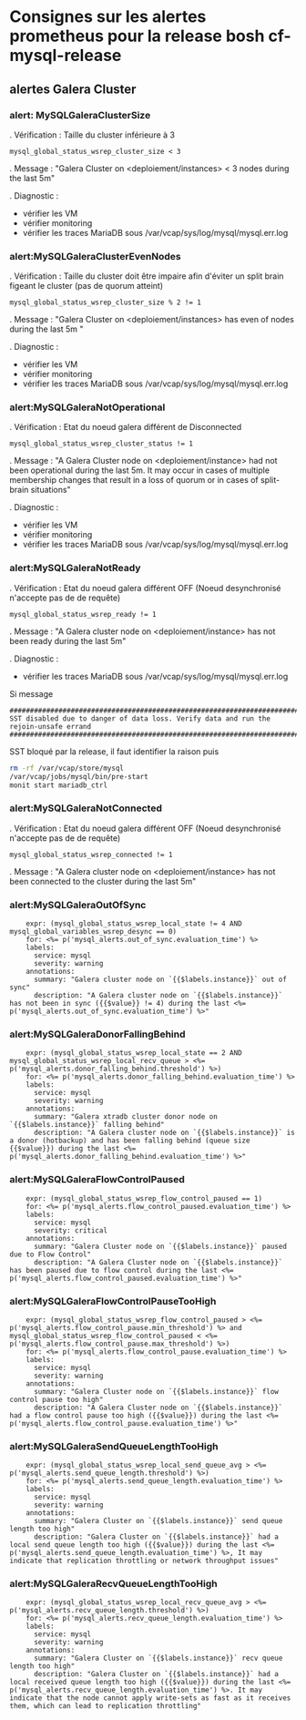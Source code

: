 # Consignes sur les alertes prometheus pour la release bosh cf-mysql-release

## alertes Galera Cluster

### alert: MySQLGaleraClusterSize

. Vérification : Taille du cluster inférieure à 3

```
mysql_global_status_wsrep_cluster_size < 3
```

. Message : "Galera Cluster on <deploiement/instances> < 3 nodes during the last 5m"

. Diagnostic : 
- vérifier les VM
- vérifier monitoring
- vérifier les traces MariaDB sous /var/vcap/sys/log/mysql/mysql.err.log

### alert:MySQLGaleraClusterEvenNodes

. Vérification : Taille du cluster doit être impaire afin d'éviter un split brain figeant le cluster (pas de quorum atteint)

```
mysql_global_status_wsrep_cluster_size % 2 != 1
```

. Message : "Galera Cluster on <deploiement/instances>  has even of nodes during the last 5m "

. Diagnostic : 
- vérifier les VM
- vérifier monitoring
- vérifier les traces MariaDB sous /var/vcap/sys/log/mysql/mysql.err.log

### alert:MySQLGaleraNotOperational

. Vérification : Etat du noeud galera différent de Disconnected 
```
mysql_global_status_wsrep_cluster_status != 1
```
. Message : "A Galera Cluster node on <deploiement/instance> had not been operational during the last 5m. It may occur in cases of multiple membership changes that result in a loss of quorum or in cases of split-brain situations"

. Diagnostic : 
- vérifier les VM
- vérifier monitoring
- vérifier les traces MariaDB sous /var/vcap/sys/log/mysql/mysql.err.log

### alert:MySQLGaleraNotReady

. Vérification : Etat du noeud galera différent OFF (Noeud desynchronisé n'accepte pas de de requête)

```
mysql_global_status_wsrep_ready != 1
```
. Message : "A Galera cluster node on <deploiement/instance> has not been ready during the last 5m"

. Diagnostic : 
- vérifier les traces MariaDB sous /var/vcap/sys/log/mysql/mysql.err.log

Si message 
```
#####################################################################################
SST disabled due to danger of data loss. Verify data and run the rejoin-unsafe errand
#####################################################################################"
```
SST bloqué par la release, il faut identifier la raison puis

```sh
rm -rf /var/vcap/store/mysql
/var/vcap/jobs/mysql/bin/pre-start
monit start mariadb_ctrl
```

### alert:MySQLGaleraNotConnected

. Vérification : Etat du noeud galera différent OFF (Noeud desynchronisé n'accepte pas de de requête)

```
mysql_global_status_wsrep_connected != 1
```
. Message :  "A Galera cluster node on <deploiement/instance> has not been connected to the cluster during the last 5m"

### alert:MySQLGaleraOutOfSync
        expr: (mysql_global_status_wsrep_local_state != 4 AND mysql_global_variables_wsrep_desync == 0)
        for: <%= p('mysql_alerts.out_of_sync.evaluation_time') %>
        labels:
          service: mysql
          severity: warning
        annotations:
          summary: "Galera cluster node on `{{$labels.instance}}` out of sync"
          description: "A Galera cluster node on `{{$labels.instance}}` has not been in sync ({{$value}} != 4) during the last <%= p('mysql_alerts.out_of_sync.evaluation_time') %>"

### alert:MySQLGaleraDonorFallingBehind
        expr: (mysql_global_status_wsrep_local_state == 2 AND mysql_global_status_wsrep_local_recv_queue > <%= p('mysql_alerts.donor_falling_behind.threshold') %>)
        for: <%= p('mysql_alerts.donor_falling_behind.evaluation_time') %>
        labels:
          service: mysql
          severity: warning
        annotations:
          summary: "Galera xtradb cluster donor node on `{{$labels.instance}}` falling behind"
          description: "A Galera cluster node on `{{$labels.instance}}` is a donor (hotbackup) and has been falling behind (queue size {{$value}}) during the last <%= p('mysql_alerts.donor_falling_behind.evaluation_time') %>"

### alert:MySQLGaleraFlowControlPaused
        expr: (mysql_global_status_wsrep_flow_control_paused == 1)
        for: <%= p('mysql_alerts.flow_control_paused.evaluation_time') %>
        labels:
          service: mysql
          severity: critical
        annotations:
          summary: "Galera Cluster node on `{{$labels.instance}}` paused due to Flow Control"
          description: "A Galera Cluster node on `{{$labels.instance}}` has been paused due to flow control during the last <%= p('mysql_alerts.flow_control_paused.evaluation_time') %>"

### alert:MySQLGaleraFlowControlPauseTooHigh
        expr: (mysql_global_status_wsrep_flow_control_paused > <%= p('mysql_alerts.flow_control_pause.min_threshold') %> and mysql_global_status_wsrep_flow_control_paused < <%= p('mysql_alerts.flow_control_pause.max_threshold') %>)
        for: <%= p('mysql_alerts.flow_control_pause.evaluation_time') %>
        labels:
          service: mysql
          severity: warning
        annotations:
          summary: "Galera Cluster node on `{{$labels.instance}}` flow control pause too high"
          description: "A Galera Cluster node on `{{$labels.instance}}` had a flow control pause too high ({{$value}}) during the last <%= p('mysql_alerts.flow_control_pause.evaluation_time') %>"

### alert:MySQLGaleraSendQueueLengthTooHigh
        expr: (mysql_global_status_wsrep_local_send_queue_avg > <%= p('mysql_alerts.send_queue_length.threshold') %>)
        for: <%= p('mysql_alerts.send_queue_length.evaluation_time') %>
        labels:
          service: mysql
          severity: warning
        annotations:
          summary: "Galera Cluster on `{{$labels.instance}}` send queue length too high"
          description: "Galera Cluster on `{{$labels.instance}}` had a local send queue length too high ({{$value}}) during the last <%= p('mysql_alerts.send_queue_length.evaluation_time') %>, It may indicate that replication throttling or network throughput issues"

### alert:MySQLGaleraRecvQueueLengthTooHigh
        expr: (mysql_global_status_wsrep_local_recv_queue_avg > <%= p('mysql_alerts.recv_queue_length.threshold') %>)
        for: <%= p('mysql_alerts.recv_queue_length.evaluation_time') %>
        labels:
          service: mysql
          severity: warning
        annotations:
          summary: "Galera Cluster on `{{$labels.instance}}` recv queue length too high"
          description: "Galera Cluster on `{{$labels.instance}}` had a local received queue length too high ({{$value}}) during the last <%= p('mysql_alerts.recv_queue_length.evaluation_time') %>. It may indicate that the node cannot apply write-sets as fast as it receives them, which can lead to replication throttling"
